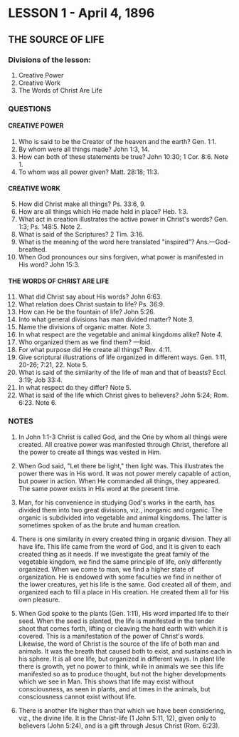 # LESSON 1 - April 4, 1896
## THE SOURCE OF LIFE

### Divisions of the lesson:
1. Creative Power
2. Creative Work 
3. The Words of Christ Are Life

### QUESTIONS

#### CREATIVE POWER
1. Who is said to be the Creator of the heaven and the earth? Gen. 1:1.
2. By whom were all things made? John 1:3, 14.
3. How can both of these statements be true? John 10:30; 1 Cor. 8:6. Note 1.
4. To whom was all power given? Matt. 28:18; 11:3.

#### CREATIVE WORK
5. How did Christ make all things? Ps. 33:6, 9.
6. How are all things which He made held in place? Heb. 1:3.
7. What act in creation illustrates the active power in Christ's words? Gen. 1:3; Ps. 148:5. Note 2.
8. What is said of the Scriptures? 2 Tim. 3:16.
9. What is the meaning of the word here translated "inspired"? Ans.—God-breathed.
10. When God pronounces our sins forgiven, what power is manifested in His word? John 15:3.

#### THE WORDS OF CHRIST ARE LIFE
11. What did Christ say about His words? John 6:63.
12. What relation does Christ sustain to life? Ps. 36:9.
13. How can He be the fountain of life? John 5:26.
14. Into what general divisions has man divided matter? Note 3.
15. Name the divisions of organic matter. Note 3.
16. In what respect are the vegetable and animal kingdoms alike? Note 4.
17. Who organized them as we find them? —Ibid.
18. For what purpose did He create all things? Rev. 4:11.
19. Give scriptural illustrations of life organized in different ways. Gen. 1:11, 20-26; 7:21, 22. Note 5.
20. What is said of the similarity of the life of man and that of beasts? Eccl. 3:19; Job 33:4.
21. In what respect do they differ? Note 5.
22. What is said of the life which Christ gives to believers? John 5:24; Rom. 6:23. Note 6.

### NOTES

1. In John 1:1-3 Christ is called God, and the One by whom all things were created. All creative power was manifested through Christ, therefore all the power to create all things was vested in Him.

2. When God said, "Let there be light," then light was. This illustrates the power there was in His word. It was not power merely capable of action, but power in action. When He commanded all things, they appeared. The same power exists in His word at the present time.

3. Man, for his convenience in studying God's works in the earth, has divided them into two great divisions, viz., inorganic and organic. The organic is subdivided into vegetable and animal kingdoms. The latter is sometimes spoken of as the brute and human creation.

4. There is one similarity in every created thing in organic division. They all have life. This life came from the word of God, and it is given to each created thing as it needs. If we investigate the great family of the vegetable kingdom, we find the same principle of life, only differently organized. When we come to man, we find a higher state of organization. He is endowed with some faculties we find in neither of the lower creatures, yet his life is the same. God created all of them, and organized each to fill a place in His creation. He created them all for His own pleasure.

5. When God spoke to the plants (Gen. 1:11), His word imparted life to their seed. When the seed is planted, the life is manifested in the tender shoot that comes forth, lifting or cleaving the hard earth with which it is covered. This is a manifestation of the power of Christ's words. Likewise, the word of Christ is the source of the life of both man and animals. It was the breath that caused both to exist, and sustains each in his sphere. It is all one life, but organized in different ways. In plant life there is growth, yet no power to think, while in animals we see this life manifested so as to produce thought, but not the higher developments which we see in Man. This shows that life may exist without consciousness, as seen in plants, and at times in the animals, but consciousness cannot exist without life.

6. There is another life higher than that which we have been considering, viz., the divine life. It is the Christ-life (1 John 5:11, 12), given only to believers (John 5:24), and is a gift through Jesus Christ (Rom. 6:23).